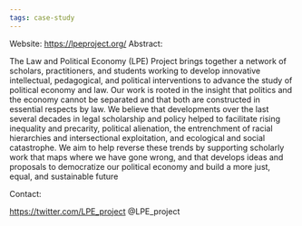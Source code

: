 ```yaml
---
tags: case-study
---
```


Website: https://lpeproject.org/
Abstract: 

The Law and Political Economy (LPE) Project brings together a network of scholars, practitioners, and students working to develop innovative intellectual, pedagogical, and political interventions to advance the study of political economy and law. Our work is rooted in the insight that politics and the economy cannot be separated and that both are constructed in essential respects by law. We believe that developments over the last several decades in legal scholarship and policy helped to facilitate rising inequality and precarity, political alienation, the entrenchment of racial hierarchies and intersectional exploitation, and ecological and social catastrophe. We aim to help reverse these trends by supporting scholarly work that maps where we have gone wrong, and that develops ideas and proposals to democratize our political economy and build a more just, equal, and sustainable future

Contact: 

https://twitter.com/LPE_project
@LPE_project 